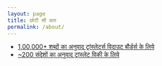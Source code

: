```yaml
---
layout: page
title: छोटी सी बात
permalink: /about/
---
```


* [1,00,000+ शब्दों का अनुवाद ट्रांस्लेटर्स विदाउट बौर्डर्स के लिये](https://https://twb.translationcenter.org/workspace/accounts/view/id/27686)
* [~200 संदेशों का अनुवाद ट्रांस्लेट विकी के लिये](https://translatewiki.net/wiki/Special:Contributions/Hgarg)

